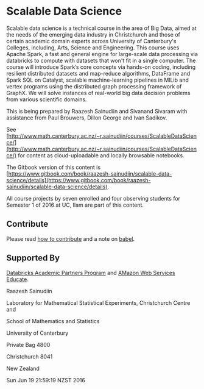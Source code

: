 Scalable Data Science
=======

Scalable data science is a technical course in the area of Big Data, aimed at the needs of the
emerging data industry in Christchurch and those of certain academic domain experts across
University of Canterbury's Colleges, including, Arts, Science and Engineering. This course uses
Apache Spark, a fast and general engine for large-scale data processing via databricks to compute
with datasets that won't fit in a single computer. The course will introduce Spark’s core concepts
via hands-on coding, including resilient distributed datasets and map-reduce algorithms, DataFrame
and Spark SQL on Catalyst, scalable machine-learning pipelines in MlLib and vertex programs using
the distributed graph processing framework of GraphX. We will solve instances of real-world big data
decision problems from various scientific domains.

This is being prepared by Raazesh Sainudiin and Sivanand Sivaram
with assistance from Paul Brouwers, Dillon George and Ivan Sadikov.

See [http://www.math.canterbury.ac.nz/~r.sainudiin/courses/ScalableDataScience/](http://www.math.canterbury.ac.nz/~r.sainudiin/courses/ScalableDataScience/) for content as cloud-uploadable and locally browsable notebooks. 

The Gitbook version of this content is [https://www.gitbook.com/book/raazesh-sainudiin/scalable-data-science/details](https://www.gitbook.com/book/raazesh-sainudiin/scalable-data-science/details).

All course projects by seven enrolled and four observing students for Semester 1 of 2016 at UC, Ilam are part of this content.


## Contribute
Please read [how to contribute](./CONTRIBUTING.md) and a note on [babel](./babel/README.md).

## Supported By
[Databricks Academic Partners Program](https://databricks.com/academic) and [AMazon Web Services Educate](https://www.awseducate.com/microsite/CommunitiesEngageHome).

Raazesh Sainudiin

Laboratory for Mathematical Statistical Experiments, Christchurch Centre and 

School of Mathematics and Statistics

University of Canterbury

Private Bag 4800

Christchurch 8041

New Zealand

Sun Jun 19 21:59:19 NZST 2016
